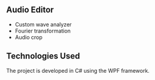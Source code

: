
## Audio Editor

- Custom wave analyzer
- Fourier transformation
- Audio crop

## Technologies Used

The project is developed in C# using the WPF framework.
